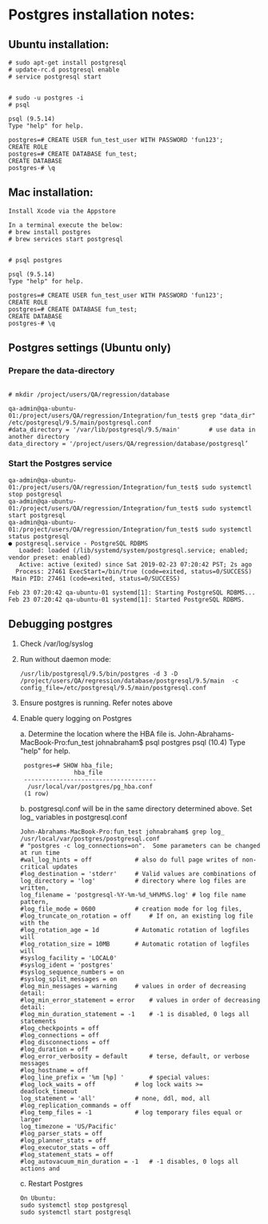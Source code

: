 # Postgres installation notes:

## Ubuntu installation:
```
# sudo apt-get install postgresql
# update-rc.d postgresql enable
# service postgresql start


# sudo -u postgres -i
# psql

psql (9.5.14)
Type "help" for help.

postgres=# CREATE USER fun_test_user WITH PASSWORD 'fun123';
CREATE ROLE
postgres=# CREATE DATABASE fun_test;
CREATE DATABASE
postgres-# \q

```

## Mac installation:
```
Install Xcode via the Appstore

In a terminal execute the below:
# brew install postgres
# brew services start postgresql


# psql postgres

psql (9.5.14)
Type "help" for help.

postgres=# CREATE USER fun_test_user WITH PASSWORD 'fun123';
CREATE ROLE
postgres=# CREATE DATABASE fun_test;
CREATE DATABASE
postgres-# \q

```


## Postgres settings (Ubuntu only)
### Prepare the data-directory
~~~~

# mkdir /project/users/QA/regression/database

qa-admin@qa-ubuntu-01:/project/users/QA/regression/Integration/fun_test$ grep "data_dir"   /etc/postgresql/9.5/main/postgresql.conf
#data_directory = '/var/lib/postgresql/9.5/main'		# use data in another directory
data_directory = '/project/users/QA/regression/database/postgresql’
~~~~

### Start the Postgres service
~~~~
qa-admin@qa-ubuntu-01:/project/users/QA/regression/Integration/fun_test$ sudo systemctl stop postgresql
qa-admin@qa-ubuntu-01:/project/users/QA/regression/Integration/fun_test$ sudo systemctl start postgresql
qa-admin@qa-ubuntu-01:/project/users/QA/regression/Integration/fun_test$ sudo systemctl status postgresql
● postgresql.service - PostgreSQL RDBMS
   Loaded: loaded (/lib/systemd/system/postgresql.service; enabled; vendor preset: enabled)
   Active: active (exited) since Sat 2019-02-23 07:20:42 PST; 2s ago
  Process: 27461 ExecStart=/bin/true (code=exited, status=0/SUCCESS)
 Main PID: 27461 (code=exited, status=0/SUCCESS)

Feb 23 07:20:42 qa-ubuntu-01 systemd[1]: Starting PostgreSQL RDBMS...
Feb 23 07:20:42 qa-ubuntu-01 systemd[1]: Started PostgreSQL RDBMS.
~~~~



## Debugging postgres
1. Check /var/log/syslog
2. Run without daemon mode:
    ~~~~
    /usr/lib/postgresql/9.5/bin/postgres -d 3 -D /project/users/QA/regression/database/postgresql/9.5/main  -c config_file=/etc/postgresql/9.5/main/postgresql.conf
    ~~~~
3. Ensure postgres is running. Refer notes above
4. Enable query logging on Postgres

    a. Determine the location where the HBA file is.
        John-Abrahams-MacBook-Pro:fun_test johnabraham$ psql postgres
        psql (10.4)
        Type "help" for help.

        postgres=# SHOW hba_file;
                      hba_file
        -------------------------------------
         /usr/local/var/postgres/pg_hba.conf
        (1 row)
    b. postgresql.conf will be in the same directory determined above. Set log_ variables in postgresql.conf
    ~~~~
    John-Abrahams-MacBook-Pro:fun_test johnabraham$ grep log_ /usr/local/var/postgres/postgresql.conf
    # "postgres -c log_connections=on".  Some parameters can be changed at run time
    #wal_log_hints = off			# also do full page writes of non-critical updates
    #log_destination = 'stderr'		# Valid values are combinations of
    log_directory = 'log'			# directory where log files are written,
    log_filename = 'postgresql-%Y-%m-%d_%H%M%S.log'	# log file name pattern,
    #log_file_mode = 0600			# creation mode for log files,
    #log_truncate_on_rotation = off		# If on, an existing log file with the
    #log_rotation_age = 1d			# Automatic rotation of logfiles will
    #log_rotation_size = 10MB		# Automatic rotation of logfiles will
    #syslog_facility = 'LOCAL0'
    #syslog_ident = 'postgres'
    #syslog_sequence_numbers = on
    #syslog_split_messages = on
    #log_min_messages = warning		# values in order of decreasing detail:
    #log_min_error_statement = error	# values in order of decreasing detail:
    #log_min_duration_statement = -1	# -1 is disabled, 0 logs all statements
    #log_checkpoints = off
    #log_connections = off
    #log_disconnections = off
    #log_duration = off
    #log_error_verbosity = default		# terse, default, or verbose messages
    #log_hostname = off
    #log_line_prefix = '%m [%p] '		# special values:
    #log_lock_waits = off			# log lock waits >= deadlock_timeout
    log_statement = 'all'			# none, ddl, mod, all
    #log_replication_commands = off
    #log_temp_files = -1			# log temporary files equal or larger
    log_timezone = 'US/Pacific'
    #log_parser_stats = off
    #log_planner_stats = off
    #log_executor_stats = off
    #log_statement_stats = off
    #log_autovacuum_min_duration = -1	# -1 disables, 0 logs all actions and
    ~~~~
    c. Restart Postgres

       On Ubuntu:
       sudo systemctl stop postgresql
       sudo systemctl start postgresql

